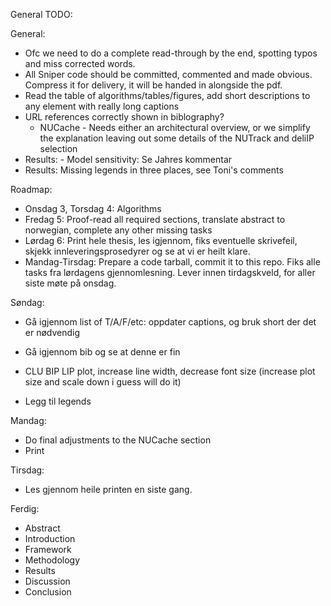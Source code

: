 
General TODO:

General:
   - Ofc we need to do a complete read-through by the end, spotting typos and miss corrected words.
   - All Sniper code should be committed, commented and made obvious. Compress it for delivery, it will be handed in alongside the pdf.
   - Read the table of algorithms/tables/figures, add short descriptions to any element with really long captions
   - URL references correctly shown in biblography?
     - NUCache - Needs either an architectural overview, or we simplify the explanation leaving out some details of the NUTrack and deliIP selection
  - Results: - Model sensitivity: Se Jahres kommentar
  - Results: Missing legends in three places, see Toni's comments

Roadmap:
- Onsdag 3, Torsdag 4:  Algorithms
- Fredag 5: Proof-read all required sections, translate abstract to norwegian, complete any other missing tasks
- Lørdag 6: Print hele thesis, les igjennom, fiks eventuelle skrivefeil, skjekk innleveringsprosedyrer og se at vi er heilt klare.
- Mandag-Tirsdag: Prepare a code tarball, commit it to this repo. Fiks alle tasks fra lørdagens gjennomlesning. Lever innen tirdagskveld, for aller siste møte på onsdag.


Søndag:
   - Gå igjennom list of T/A/F/etc: oppdater captions, og bruk short der det er nødvendig
   - Gå igjennom bib og se at denne er fin
  - CLU BIP LIP plot, increase line width, decrease font size (increase plot size and scale down i guess will do it)

   - Legg til legends

Mandag:
   - Do final adjustments to the NUCache section
   - Print

Tirsdag:
   - Les gjennom heile printen en siste gang.




Ferdig:
  - Abstract
  - Introduction
  - Framework
  - Methodology
  - Results
  - Discussion
  - Conclusion

